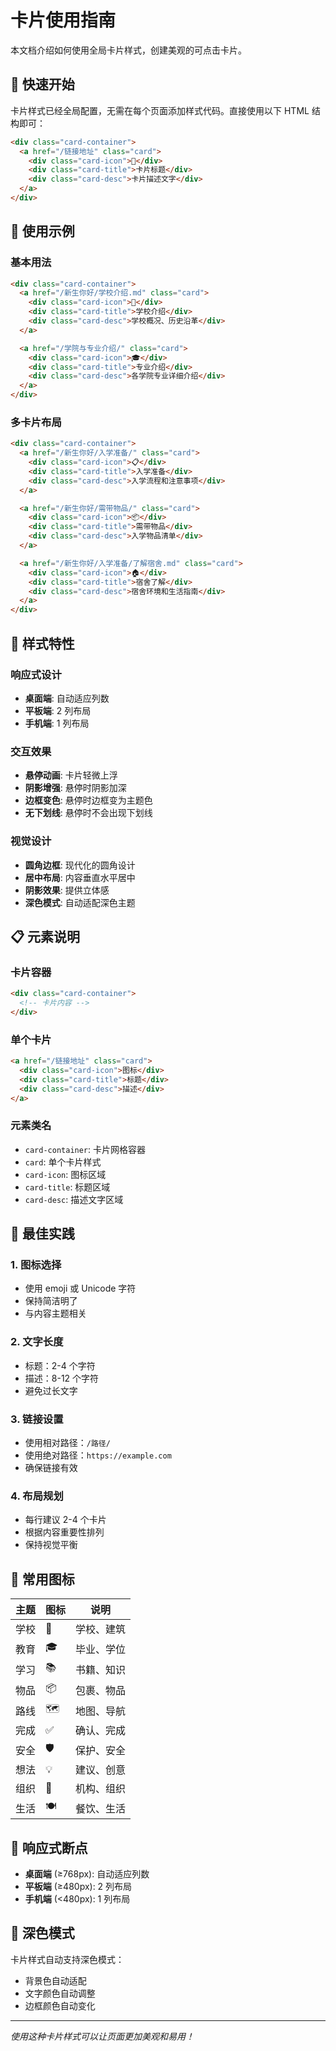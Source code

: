 # 卡片使用指南

本文档介绍如何使用全局卡片样式，创建美观的可点击卡片。

## 🎯 快速开始

卡片样式已经全局配置，无需在每个页面添加样式代码。直接使用以下 HTML 结构即可：

```html
<div class="card-container">
  <a href="/链接地址" class="card">
    <div class="card-icon">🏫</div>
    <div class="card-title">卡片标题</div>
    <div class="card-desc">卡片描述文字</div>
  </a>
</div>
```

## 📝 使用示例

### 基本用法

```html
<div class="card-container">
  <a href="/新生你好/学校介绍.md" class="card">
    <div class="card-icon">🏫</div>
    <div class="card-title">学校介绍</div>
    <div class="card-desc">学校概况、历史沿革</div>
  </a>

  <a href="/学院与专业介绍/" class="card">
    <div class="card-icon">🎓</div>
    <div class="card-title">专业介绍</div>
    <div class="card-desc">各学院专业详细介绍</div>
  </a>
</div>
```

### 多卡片布局

```html
<div class="card-container">
  <a href="/新生你好/入学准备/" class="card">
    <div class="card-icon">📋</div>
    <div class="card-title">入学准备</div>
    <div class="card-desc">入学流程和注意事项</div>
  </a>

  <a href="/新生你好/需带物品/" class="card">
    <div class="card-icon">📦</div>
    <div class="card-title">需带物品</div>
    <div class="card-desc">入学物品清单</div>
  </a>

  <a href="/新生你好/入学准备/了解宿舍.md" class="card">
    <div class="card-icon">🏠</div>
    <div class="card-title">宿舍了解</div>
    <div class="card-desc">宿舍环境和生活指南</div>
  </a>
</div>
```

## 🎨 样式特性

### 响应式设计

- **桌面端**: 自动适应列数
- **平板端**: 2 列布局
- **手机端**: 1 列布局

### 交互效果

- **悬停动画**: 卡片轻微上浮
- **阴影增强**: 悬停时阴影加深
- **边框变色**: 悬停时边框变为主题色
- **无下划线**: 悬停时不会出现下划线

### 视觉设计

- **圆角边框**: 现代化的圆角设计
- **居中布局**: 内容垂直水平居中
- **阴影效果**: 提供立体感
- **深色模式**: 自动适配深色主题

## 📋 元素说明

### 卡片容器

```html
<div class="card-container">
  <!-- 卡片内容 -->
</div>
```

### 单个卡片

```html
<a href="/链接地址" class="card">
  <div class="card-icon">图标</div>
  <div class="card-title">标题</div>
  <div class="card-desc">描述</div>
</a>
```

### 元素类名

- `card-container`: 卡片网格容器
- `card`: 单个卡片样式
- `card-icon`: 图标区域
- `card-title`: 标题区域
- `card-desc`: 描述文字区域

## 🎯 最佳实践

### 1. 图标选择

- 使用 emoji 或 Unicode 字符
- 保持简洁明了
- 与内容主题相关

### 2. 文字长度

- 标题：2-4 个字符
- 描述：8-12 个字符
- 避免过长文字

### 3. 链接设置

- 使用相对路径：`/路径/`
- 使用绝对路径：`https://example.com`
- 确保链接有效

### 4. 布局规划

- 每行建议 2-4 个卡片
- 根据内容重要性排列
- 保持视觉平衡

## 🎨 常用图标

| 主题 | 图标 | 说明       |
| ---- | ---- | ---------- |
| 学校 | 🏫   | 学校、建筑 |
| 教育 | 🎓   | 毕业、学位 |
| 学习 | 📚   | 书籍、知识 |
| 物品 | 📦   | 包裹、物品 |
| 路线 | 🗺️   | 地图、导航 |
| 完成 | ✅   | 确认、完成 |
| 安全 | 🛡️   | 保护、安全 |
| 想法 | 💡   | 建议、创意 |
| 组织 | 🏢   | 机构、组织 |
| 生活 | 🍽️   | 餐饮、生活 |

## 📱 响应式断点

- **桌面端** (≥768px): 自动适应列数
- **平板端** (≥480px): 2 列布局
- **手机端** (<480px): 1 列布局

## 🌙 深色模式

卡片样式自动支持深色模式：

- 背景色自动适配
- 文字颜色自动调整
- 边框颜色自动变化

---

_使用这种卡片样式可以让页面更加美观和易用！_
